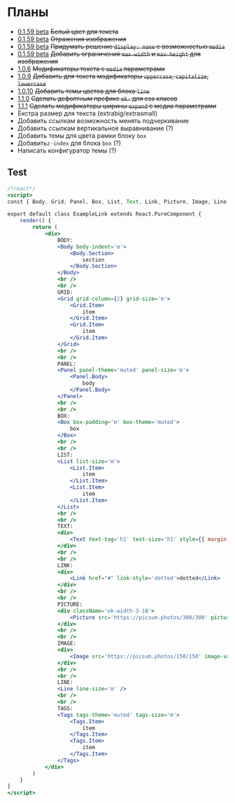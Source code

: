 [changelog]: changelog/

# Планы

- [0.1.59 beta][changelog] ~~Белый цвет для текста~~
- [0.1.59 beta][changelog] ~~Отражения изображения~~
- [0.1.59 beta][changelog] ~~Придумать решение `display: none` с возможностью `media`~~
- [0.1.59 beta][changelog] ~~Добавить ограничения `max-width` и `max-height` для изображения~~
- [1.0.6][changelog] ~~Модификаторы текста с `media` параметрами~~
- [1.0.9][changelog] ~~Добавить для текста модификаторы `uppercase`, `capitalize`, `lowercase`~~
- [1.0.10][changelog] ~~Добавить темы цветов для блока `line`~~
- [1.1.0][changelog] ~~Сделать дефолтным префикс `ek-` для css класов~~
- [1.1.1][changelog] ~~Сделать модификаторы ширины `expand` с медиа параметрами~~
- Екстра размер для текста (extrabig/extrasmall)
- Добавить ссылкам возможность менять подчеркивание
- Добавить ссылкам вертикальное выравнивание (?)
- Добавить темы для цвета рамки блоку `box`
- Добавить`z-index` для блока `box` (?)
- Написать конфигуратор темы (?)


## Test

```jsx
/*react*/
<script>
const { Body, Grid, Panel, Box, List, Text, Link, Picture, Image, Line, Tags } = EvoKit;

export default class ExampleLink extends React.PureComponent {
    render() {
        return (
            <div>
                BODY:
                <Body body-indent='m'>
                    <Body.Section>
                        section
                    </Body.Section>
                </Body>
                <br />
                <br />
                GRID:
                <Grid grid-column={2} grid-size='m'>
                    <Grid.Item>
                        item
                    </Grid.Item>
                    <Grid.Item>
                        item
                    </Grid.Item>
                </Grid>
                <br />
                <br />
                PANEL:
                <Panel panel-theme='muted' panel-size='m'>
                    <Panel.Body>
                        body
                    </Panel.Body>
                </Panel>
                <br />
                <br />
                BOX:
                <Box box-padding='m' box-theme='muted'>
                    box
                </Box>
                <br />
                <br />
                LIST:
                <List list-size='m'>
                    <List.Item>
                        item
                    </List.Item>
                    <List.Item>
                        item
                    </List.Item>
                </List>
                <br />
                <br />
                TEXT:
                <div>
                    <Text text-tag='h1' text-size='h1' style={{ margin: 0 }}>H1</Text>
                </div>
                <br />
                <br />
                LINK:
                <div>
                    <Link href="#" link-style='dotted'>dotted</Link>
                </div>
                <br />
                <br />
                PICTURE:
                <div className='ek-width-3-10'>
                    <Picture src='https://picsum.photos/300/300' picture-style='round' />
                </div>
                <br />
                <br />
                IMAGE:
                <div>
                    <Image src='https://picsum.photos/150/150' image-valign='top' />
                </div>
                <br />
                <br />
                LINE:
                <Line line-size='m' />
                <br />
                <br />
                TAGS:
                <Tags tags-theme='muted' tags-size='m'>
                    <Tags.Item>
                        item
                    </Tags.Item>
                    <Tags.Item>
                        item
                    </Tags.Item>
                </Tags>
            </div>
        )
    }
}
</script>
```
